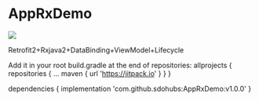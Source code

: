 # AppRxDemo

[![](https://jitpack.io/v/sdohubs/AppRxDemo.svg)](https://jitpack.io/#sdohubs/AppRxDemo)


Retrofit2+Rxjava2+DataBinding+ViewModel+Lifecycle

Add it in your root build.gradle at the end of repositories:
allprojects {
	repositories {
			...
		maven { url 'https://jitpack.io' }
	}
}


dependencies {
	implementation 'com.github.sdohubs:AppRxDemo:v1.0.0'
}


